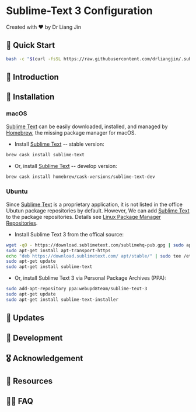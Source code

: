 # Sublime-Text 3 Configuration
Created with :heart: by Dr Liang Jin

## :rocket: Quick Start
```bash
bash -c "$(curl -fsSL https://raw.githubusercontent.com/drliangjin/.sublime.d/master/tools/install)"
```

## :scroll: Introduction

## :construction: Installation
### macOS
[Sublime Text](https://www.sublimetext.com/) can be easily downloaded, installed, and managed by [Homebrew](https://brew.sh/), the missing package manager for macOS.
- Install [Sublime Text](https://www.sublimetext.com/) -- stable version:
```bash
brew cask install sublime-text
```
- Or, install [Sublime Text](https://www.sublimetext.com/) -- develop version:
```bash
brew cask install homebrew/cask-versions/sublime-text-dev
```
### Ubuntu
Since [Sublime Text](https://www.sublimetext.com/) is a proprietary application, it is not listed in the office Ubutun package repositories by default. However, We can add [Sublime Text](https://www.sublimetext.com/) to the package repositories. Details see [Linux Package Manager Repositories](https://www.sublimetext.com/docs/3/linux_repositories.html).
- Install Sublime Text 3 from the offical source:
```bash
wget -qO - https://download.sublimetext.com/sublimehq-pub.gpg | sudo apt-key add -
sudo apt-get install apt-transport-https
echo "deb https://download.sublimetext.com/ apt/stable/" | sudo tee /etc/apt/sources.list.d/sublime-text.list
sudo apt-get update
sudo apt-get install sublime-text
```
- Or, install Sublime Text 3 via Personal Package Archives (PPA):
```bash
sudo add-apt-repository ppa:webupd8team/sublime-text-3
sudo apt-get update
sudo apt-get install sublime-text-installer
```
## :loudspeaker: Updates

## :construction: Development

## :medal_military: Acknowledgement

## :open_book: Resources

## :raising_hand_woman: FAQ
